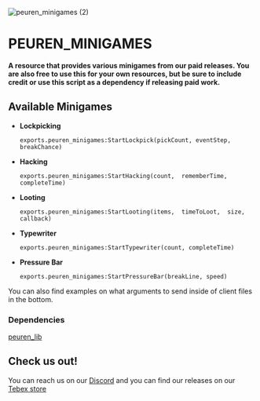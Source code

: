 
![peuren_minigames (2)](https://github.com/Peuren/peuren_minigames/assets/85559163/9817412d-ac92-4068-aabc-2f4b28466238)

# PEUREN_MINIGAMES
**A resource that provides various minigames from our paid releases.
You are also free to use this for your own resources, but be sure to include credit or use this script as a dependency if releasing paid work.**

## Available Minigames
- **Lockpicking**
  
  	` exports.peuren_minigames:StartLockpick(pickCount, eventStep, breakChance) `
- **Hacking**
  
	` exports.peuren_minigames:StartHacking(count,  rememberTime,  completeTime) `
- **Looting**
  
	`exports.peuren_minigames:StartLooting(items,  timeToLoot,  size,  callback) `
- **Typewriter**

	`exports.peuren_minigames:StartTypewriter(count, completeTime)`
- **Pressure Bar**

	` exports.peuren_minigames:StartPressureBar(breakLine, speed) `

You can also find examples on what arguments to send inside of client files in the bottom.

### Dependencies
[peuren_lib](https://github.com/Peuren/peuren_lib/releases)

## Check us out!
You can reach us on our [Discord](https://discord.gg/wtxqbm4Sjq) and you can find our releases on our [Tebex store](https://peuren.tebex.io/)
